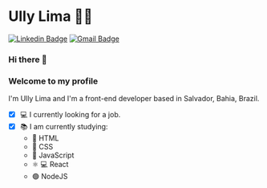 <!--
**ullyolima/ullyolima** is a ✨ _special_ ✨ repository because its `README.md` (this file) appears on your GitHub profile.
### Hi there 👋
Here are some ideas to get you started:

- 🔭 I’m currently working on ...
- 🌱 I’m currently learning ...
- 👯 I’m looking to collaborate on ...
- 🤔 I’m looking for help with ...
- 💬 Ask me about ...
- 📫 How to reach me: ...
- 😄 Pronouns: ...
- ⚡ Fun fact: ...
-->

# Ully Lima :woman_technologist:

[![Linkedin Badge](https://img.shields.io/badge/-LinkedIn-blue?style=flat-square&logo=Linkedin&logoColor=white&link=https://www.linkedin.com/in/ederfleming/)](https://www.linkedin.com/in/ullyolima/)
[![Gmail Badge](https://img.shields.io/badge/-Gmail-c14438?style=flat-square&logo=Gmail&logoColor=white&link=mailto:ederfleming@gmail.com)](mailto:ullyolima@gmail.com)

### Hi there 👋 
### Welcome to my profile


I'm Ully Lima and I'm a front-end developer based in Salvador, Bahia, Brazil.

- [x] :computer: I currently looking for a job.
- [x] :books: I am currently studying:
    - :orange_heart: HTML
    - :blue_heart: CSS
    - :yellow_heart: JavaScript
    - :atom_symbol: :computer: React
    - :green_circle:  NodeJS 
